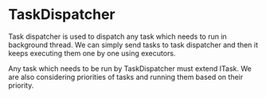 # TaskDispatcher
Task dispatcher is used to dispatch any task which needs to run in background thread. We can simply send tasks to task dispatcher and then it keeps executing them one by one using executors.

Any task which needs to be run by TaskDispatcher must extend ITask. We are also considering priorities of tasks and running them based on their priority.


